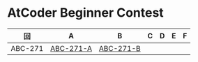 # AtCoder Beginner Contest

| 回 | A | B | C | D | E | F |
|:---:|:---:|:---:|:---:|:---:|:---:|:---:|
| ABC-271 | [ABC-271-A](ABC-271-A.py) | [ABC-271-B](ABC-271-B.py) |  |  |  |  |
